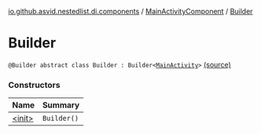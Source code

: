 [io.github.asvid.nestedlist.di.components](../../index.md) / [MainActivityComponent](../index.md) / [Builder](./index.md)

# Builder

`@Builder abstract class Builder : Builder<`[`MainActivity`](../../../io.github.asvid.nestedlist.ui/-main-activity/index.md)`>` [(source)](https://github.com/asvid/NestedList/tree/master/app/src/main/java/io/github/asvid/nestedlist/di/components/ActivityComponents.kt#L12)

### Constructors

| Name | Summary |
|---|---|
| [&lt;init&gt;](-init-.md) | `Builder()` |
